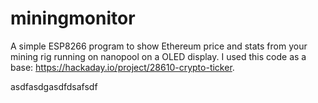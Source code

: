 # miningmonitor
A simple ESP8266 program to show Ethereum price and stats from your mining rig running on nanopool on a OLED display. I used this code as a base: https://hackaday.io/project/28610-crypto-ticker.

asdfasdgasdfdsafsdf

